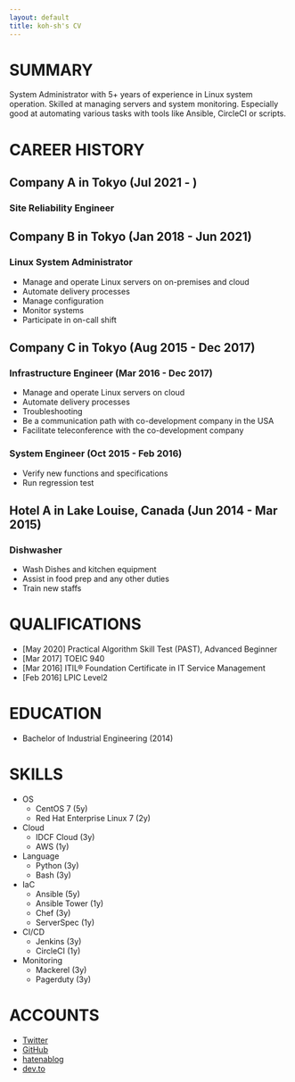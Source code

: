 ```yaml
---
layout: default
title: koh-sh's CV
---
```


# SUMMARY

System Administrator with 5+ years of experience in Linux system operation. Skilled at managing servers and system monitoring. Especially good at automating various tasks with tools like Ansible, CircleCI or scripts.

# CAREER HISTORY

## Company A in Tokyo (Jul 2021 - )

### Site Reliability Engineer

## Company B in Tokyo (Jan 2018 - Jun 2021)

### Linux System Administrator

- Manage and operate Linux servers on on-premises and cloud 
- Automate delivery processes 
- Manage configuration 
- Monitor systems 
- Participate in on-call shift

## Company C in Tokyo (Aug 2015 - Dec 2017)

### Infrastructure Engineer (Mar 2016 - Dec 2017)

- Manage and operate Linux servers on cloud
- Automate delivery processes
- Troubleshooting
- Be a communication path with co-development company in the USA
- Facilitate teleconference with the co-development company

### System Engineer (Oct 2015 - Feb 2016)

- Verify new functions and specifications 
- Run regression test

## Hotel A in Lake Louise, Canada (Jun 2014 - Mar 2015)

### Dishwasher

- Wash Dishes and kitchen equipment
- Assist in food prep and any other duties
- Train new staffs

# QUALIFICATIONS

- [May 2020] Practical Algorithm Skill Test (PAST), Advanced Beginner
- [Mar 2017] TOEIC 940
- [Mar 2016] ITIL® Foundation Certificate in IT Service Management
- [Feb 2016] LPIC Level2

# EDUCATION

- Bachelor of Industrial Engineering (2014)

# SKILLS

- OS
  - CentOS 7 (5y)
  - Red Hat Enterprise Linux 7 (2y)
- Cloud
  - IDCF Cloud (3y)
  - AWS (1y)
- Language
  - Python (3y)
  - Bash (3y)
- IaC
  - Ansible (5y)
  - Ansible Tower (1y)
  - Chef (3y)
  - ServerSpec (1y)
- CI/CD
  - Jenkins (3y)
  - CircleCI (1y)
- Monitoring
  - Mackerel (3y)
  - Pagerduty (3y)

# ACCOUNTS

- [Twitter](https://twitter.com/koh_sh)
- [GitHub](https://github.com/koh-sh)
- [hatenablog](https://koh-sh.hatenablog.com)
- [dev.to](https://dev.to/koh_sh)
